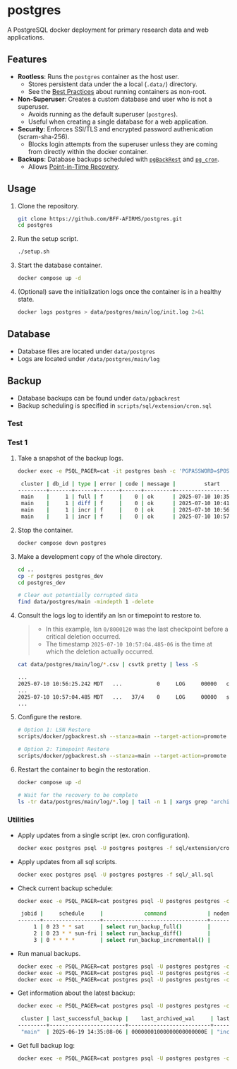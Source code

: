 # postgres

A PostgreSQL docker deployment for primary research data and web applications.

## Features

- **Rootless**: Runs the `postgres` container as the host user.
  - Stores persistent data under the a local (`.data/`) directory.
  - See the [Best Practices](https://www.docker.com/blog/understanding-the-docker-user-instruction/) about running containers as non-root.
- **Non-Superuser**: Creates a custom database and user who is not a superuser.
  - Avoids running as the default superuser (`postgres`).
  - Useful when creating a single database for a web application.
- **Security**: Enforces SSl/TLS and encrypted password authenication (scram-sha-256).
  - Blocks login attempts from the superuser unless they are coming from directly within the docker container.
- **Backups**: Database backups scheduled with [`pgBackRest`](https://pgbackrest.org/) and [`pg_cron`](https://github.com/citusdata/pg_cron).
  - Allows [Point-in-Time Recovery](https://www.postgresql.org/docs/current/continuous-archiving.html).

## Usage

1. Clone the repository.

    ```bash
    git clone https://github.com/BFF-AFIRMS/postgres.git
    cd postgres
    ```

1. Run the setup script.

    ```bash
    ./setup.sh
    ```

1. Start the database container.

    ```bash
    docker compose up -d
    ```

1. (Optional) save the initialization logs once the container is in a healthy state.

    ```bash
    docker logs postgres > data/postgres/main/log/init.log 2>&1
    ```

## Database

- Database files are located under `data/postgres`
- Logs are located under `/data/postgres/main/log`

## Backup

- Database backups can be found under `data/pgbackrest`
- Backup scheduling is specified in `scripts/sql/extension/cron.sql`

### Test

### Test 1

1. Take a snapshot of the backup logs.

    ```bash
    docker exec -e PSQL_PAGER=cat -it postgres bash -c 'PGPASSWORD=$POSTGRES_PASSWORD psql -U postgres -c "select * from backup.log"'

     cluster | db_id | type | error | code | message |         start          |          stop          |               label               |               prior               | size  | size_units |  delta   |                                 annotation                                 | lsn_start | lsn_stop
    ---------+-------+------+-------+------+---------+------------------------+------------------------+-----------------------------------+-----------------------------------+-------+------------+----------+----------------------------------------------------------------------------+-----------+-----------
     main    |     1 | full | f     |    0 | ok      | 2025-07-10 10:35:03-06 | 2025-07-10 10:35:05-06 | 20250710-103503F                  |                                   | 0.029 | gb         | 31053023 | {"source": "setup"}                                                        | 0/3000028 | 0/3000188
     main    |     1 | diff | f     |    0 | ok      | 2025-07-10 10:41:21-06 | 2025-07-10 10:41:22-06 | 20250710-103503F_20250710-104121D | 20250710-103503F                  | 0.029 | gb         |  3902882 | {"source": "manual", "comment": "after create table test"}                 | 0/6000028 | 0/60001E8
     main    |     1 | incr | f     |    0 | ok      | 2025-07-10 10:56:25-06 | 2025-07-10 10:56:26-06 | 20250710-103503F_20250710-105625I | 20250710-103503F_20250710-104121D | 0.030 | gb         |  5308891 | {"source": "manual", "comment": "after insert test 1A and 2B"}             | 0/8000120 | 0/8000260
     main    |     1 | incr | f     |    0 | ok      | 2025-07-10 10:57:37-06 | 2025-07-10 10:57:38-06 | 20250710-103503F_20250710-105737I | 20250710-103503F_20250710-105625I | 0.030 | gb         |  2694463 | {"source": "manual", "comment": "after delete test 1A and insert test 3C"} | 0/A000028 | 0/A000168
    ```

1. Stop the container.

    ```bash
    docker compose down postgres
    ```

1. Make a development copy of the whole directory.

    ```bash
    cd ..
    cp -r postgres postgres_dev
    cd postgres_dev

    # Clear out potentially corrupted data
    find data/postgres/main -mindepth 1 -delete
    ```

1. Consult the logs log to identify an lsn or timepoint to restore to.

    > - In this example, lsn `0/8000120` was the last checkpoint before a critical deletion occurred.
    > - The timestamp `2025-07-10 10:57:04.485-06` is the time at which the deletion actually occurred.

    ```bash
    cat data/postgres/main/log/*.csv | csvtk pretty | less -S

    ...
    2025-07-10 10:56:25.242 MDT   ...           0     LOG     00000   checkpoint complete: wrote 7 buffers  ... lsn=0/80001C0, redo lsn=0/8000120;
    ...
    2025-07-10 10:57:04.485 MDT   ...   37/4    0     LOG     00000   statement: delete from test where id = 1;
    ...
    ```

1. Configure the restore.

    ```bash
    # Option 1: LSN Restore
    scripts/docker/pgbackrest.sh --stanza=main --target-action=promote --type=lsn --target="0/8000120" --target-timeline=current restore

    # Option 2: Timepoint Restore
    scripts/docker/pgbackrest.sh --stanza=main --target-action=promote --type=time --target="2025-07-10 10:57:04.485-06" --target-timeline=current restore
    ```

1. Restart the container to begin the restoration.

    ```bash
    docker compose up -d

    # Wait for the recovery to be complete
    ls -tr data/postgres/main/log/*.log | tail -n 1 | xargs grep "archive recovery complete"
    ```

### Utilities

- Apply updates from a single script (ex. cron configuration).

    ```bash
    docker exec postgres psql -U postgres postgres -f sql/extension/cron.sql
    ```

- Apply updates from all sql scripts.

    ```bash
    docker exec postgres psql -U postgres postgres -f sql/_all.sql
    ```

- Check current backup schedule:

    ```bash
    docker exec -e PSQL_PAGER=cat postgres psql -U postgres postgres -c 'select * from cron.job;'

     jobid |     schedule     |             command             | nodename | nodeport | database | username | active |      jobname
    -------+------------------+---------------------------------+----------+----------+----------+----------+--------+--------------------
         1 | 0 23 * * sat     | select run_backup_full()        |          |     5432 | postgres | postgres | t      | backup_full
         2 | 0 23 * * sun-fri | select run_backup_diff()        |          |     5432 | postgres | postgres | t      | backup_diff
         3 | 0 * * * *        | select run_backup_incremental() |          |     5432 | postgres | postgres | t      | backup_incremental
     ```

- Run manual backups.

    ```bash
    docker exec -e PSQL_PAGER=cat postgres psql -U postgres postgres -c 'select backup.run_backup_full();' | tee backup_full.log
    docker exec -e PSQL_PAGER=cat postgres psql -U postgres postgres -c 'select backup.run_backup_diff();' | tee backup_diff.log
    docker exec -e PSQL_PAGER=cat postgres psql -U postgres postgres -c 'select backup.run_backup_incremental();' | tee backup_incremental.log
    ```

- Get information about the latest backup:

    ```bash
    docker exec -e PSQL_PAGER=cat postgres psql -U postgres postgres -c 'select * from backup.get_backup_latest();'

     cluster | last_successful_backup |    last_archived_wal     | last_backup_type
    ---------+------------------------+--------------------------+------------------
     "main"  | 2025-06-19 14:35:08-06 | 00000001000000000000000E | "incr"
    ```

- Get full backup log:

    ```bash
    docker exec -e PSQL_PAGER=cat postgres psql -U postgres postgres -c 'select * from backup.get_backup_log();' | less -S
    ```
